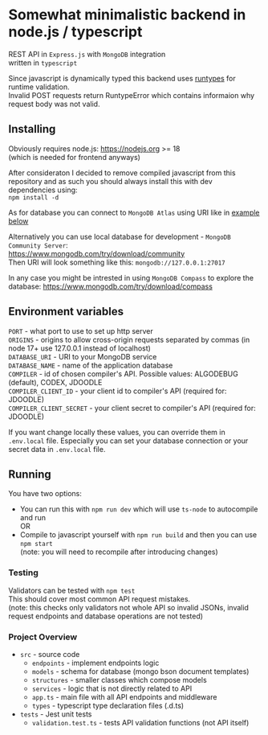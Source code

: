 # Somewhat minimalistic backend in node.js / typescript

REST API in `Express.js` with `MongoDB` integration  
written in `typescript`

Since javascript is dynamically typed this backend uses [runtypes](https://www.npmjs.com/package/runtypes) for runtime validation.  
Invalid POST requests return RuntypeError which contains informaion why request body was not valid.

## Installing

Obviously requires node.js: <https://nodejs.org> >= 18  
(which is needed for frontend anyways)

After consideraton I decided to remove compiled javascript from this repository and as such you should always install this with dev dependencies using:  
`npm install -d`

As for database you can connect to `MongoDB Atlas` using URI like in [example below](./README.md#L37)

Alternatively you can use local database for development - `MongoDB Community Server`:  
<https://www.mongodb.com/try/download/community>  
Then URI will look something like this: `mongodb://127.0.0.1:27017`

In any case you might be intrested in using `MongoDB Compass` to explore the database:
<https://www.mongodb.com/try/download/compass>

## Environment variables
  
`PORT` - what port to use to set up http server  
`ORIGINS` - origins to allow cross-origin requests separated by commas (in node 17+ use 127.0.0.1 instead of localhost)  
`DATABASE_URI` - URI to your MongoDB service  
`DATABASE_NAME` - name of the application database  
`COMPILER` - id of chosen compiler's API. Possible values: ALGODEBUG (default), CODEX, JDOODLE  
`COMPILER_CLIENT_ID` - your client id to compiler's API (required for: JDOODLE)  
`COMPILER_CLIENT_SECRET` - your client secret to compiler's API (required for: JDOODLE)  

If you want change locally these values, you can override them in `.env.local` file. Especially you can set your database connection or your secret data in `.env.local` file.

## Running

You have two options:

-   You can run this with `npm run dev` which will use `ts-node` to autocompile and run  
    OR
-   Compile to javascript yourself with `npm run build` and then you can use `npm start`  
    (note: you will need to recompile after introducing changes)

### Testing

Validators can be tested with `npm test`  
This should cover most common API request mistakes.  
(note: this checks only validators not whole API so invalid JSONs, invalid request endpoints and database operations are not tested)

### Project Overview

-   `src` - source code
    -   `endpoints` - implement endpoints logic
    -   `models` - schema for database (mongo bson document templates)
    -   `structures` - smaller classes which compose models
    -   `services` - logic that is not directly related to API
    -   `app.ts` - main file with all API endpoints and middleware
    -   `types` - typescript type declaration files (.d.ts)
-   `tests` - Jest unit tests
    -   `validation.test.ts` - tests API validation functions (not API itself)
